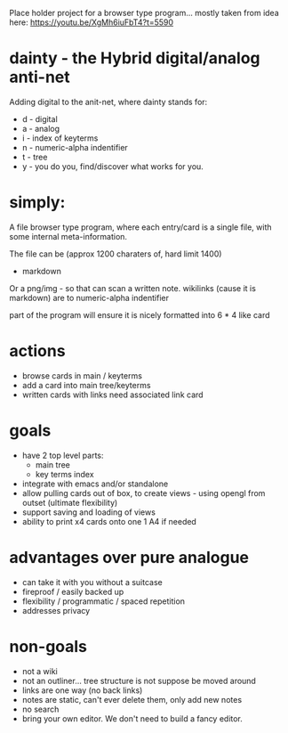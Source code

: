 Place holder project for a browser type program... mostly taken from idea here:
https://youtu.be/XgMh6iuFbT4?t=5590


# dainty - the Hybrid digital/analog anti-net

Adding digital to the anit-net, where dainty stands for:

-   d - digital
-   a - analog
-   i - index of keyterms
-   n - numeric-alpha indentifier
-   t - tree
-   y - you do you, find/discover what works for you.

# simply:

A file browser type program, where each entry/card is a single file, with some internal meta-information.

The file can be (approx 1200 charaters of, hard limit 1400)

- markdown

Or a png/img - so that can scan a written note.
wikilinks (cause it is markdown) are to numeric-alpha indentifier

part of the program will ensure it is nicely formatted into 6 * 4 like card 

# actions
- browse cards in main / keyterms
- add a card into main tree/keyterms
- written cards with links need associated link card


# goals
- have 2 top level parts:
  - main tree
  - key terms index
- integrate with emacs and/or standalone
- allow pulling cards out of box, to create views - using opengl from outset (ultimate flexibility)
- support saving and loading of views
- ability to print x4 cards onto one 1 A4 if needed

# advantages over pure analogue
- can take it with you without a suitcase
- fireproof / easily backed up
- flexibility / programmatic / spaced repetition
- addresses privacy

# non-goals
- not a wiki
- not an outliner... tree structure is not suppose be moved around
- links are one way (no back links)
- notes are static, can't ever delete them, only add new notes
- no search
- bring your own editor.  We don't need to build a fancy editor.

